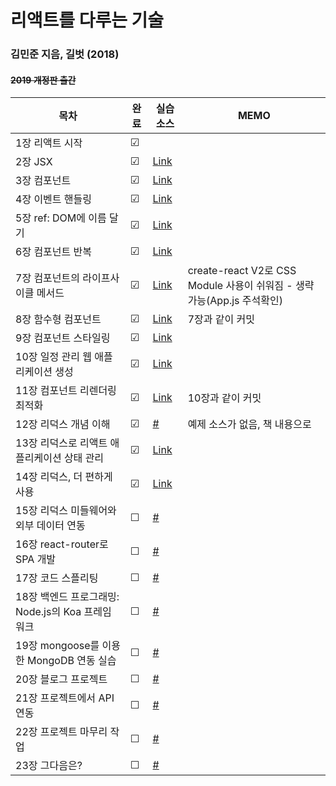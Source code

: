 # 리액트를 다루는 기술
### 김민준 지음, 길벗 (2018) 
#### ~~2019 개정판 출간~~

| 목차                                            | 완료 | 실습소스 | MEMO |
| ---------------------------------------------- | ------- | -------------------------------------------------------------------------------- | ------------------------------------------------------------------------------- |
| 1장 리액트 시작| &#9745; |  | |
| 2장 JSX| &#9745; | [Link](https://github.com/zzz6866/learning-react-exam/tree/main/02/hello-react) | |
| 3장 컴포넌트| &#9745; | [Link](https://github.com/zzz6866/learning-react-exam/tree/main/03/hello-react) | |
| 4장 이벤트 핸들링| &#9745; | [Link](https://github.com/zzz6866/learning-react-exam/tree/main/04/hello-react) | |
| 5장 ref: DOM에 이름 달기| &#9745; | [Link](https://github.com/zzz6866/learning-react-exam/tree/main/05/hello-react) | |
| 6장 컴포넌트 반복| &#9745; | [Link](https://github.com/zzz6866/learning-react-exam/tree/main/06/hello-react) | |
| 7장 컴포넌트의 라이프사이클 메서드| &#9745; | [Link](https://github.com/zzz6866/learning-react-exam/tree/main/07/lifecycle-react) | create-react V2로 CSS Module 사용이 쉬워짐 - 생략 가능(App.js 주석확인) |
| 8장 함수형 컴포넌트| &#9745; | [Link](https://github.com/zzz6866/learning-react-exam/tree/main/07/lifecycle-react) | 7장과 같이 커밋 |
| 9장 컴포넌트 스타일링| &#9745; | [Link](https://github.com/zzz6866/learning-react-exam/tree/main/09/styling-react) | |
| 10장 일정 관리 웹 애플리케이션 생성| &#9745; | [Link](https://github.com/zzz6866/learning-react-exam/tree/main/10/todo-list) | |
| 11장 컴포넌트 리렌더링 최적화| &#9745; | [Link](https://github.com/zzz6866/learning-react-exam/tree/main/10/todo-list) | 10장과 같이 커밋 |
| 12장 리덕스 개념 이해| &#9745; | [#]() | 예제 소스가 없음, 책 내용으로  |
| 13장 리덕스로 리액트 애플리케이션 상태 관리| &#9745; | [Link](https://github.com/zzz6866/learning-react-exam/tree/main/13/redux-counter) | |
| 14장 리덕스, 더 편하게 사용| &#9745; | [Link](https://github.com/velopert/learning-react/tree/master/14/news-viewer) | |
| 15장 리덕스 미들웨어와 외부 데이터 연동| &#9744; | [#]() | |
| 16장 react-router로 SPA 개발| &#9744; | [#]() | |
| 17장 코드 스플리팅| &#9744; | [#]() | |
| 18장 백엔드 프로그래밍: Node.js의 Koa 프레임워크| &#9744; | [#]() | |
| 19장 mongoose를 이용한 MongoDB 연동 실습| &#9744; | [#]() | |
| 20장 블로그 프로젝트| &#9744; | [#]() | |
| 21장 프로젝트에서 API 연동| &#9744; | [#]() | |
| 22장 프로젝트 마무리 작업| &#9744; | [#]() | |
| 23장 그다음은?| &#9744; | [#]() | |

